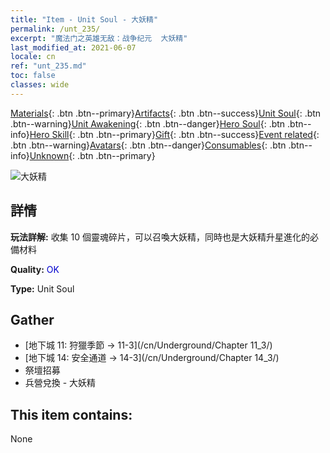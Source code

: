 ```yaml
---
title: "Item - Unit Soul - 大妖精"
permalink: /unt_235/
excerpt: "魔法门之英雄无敌：战争纪元  大妖精"
last_modified_at: 2021-06-07
locale: cn
ref: "unt_235.md"
toc: false
classes: wide
---
```

 [Materials](/ItemsCN/){: .btn .btn--primary}[Artifacts](/ItemsCN/Artifacts/){: .btn .btn--success}[Unit Soul](/ItemsCN/UnitSoul/){: .btn .btn--warning}[Unit Awakening](/ItemsCN/UnitAwakening/){: .btn .btn--danger}[Hero Soul](/ItemsCN/HeroSoul/){: .btn .btn--info}[Hero Skill](/ItemsCN/HeroSkill/){: .btn .btn--primary}[Gift](/ItemsCN/Gift/){: .btn .btn--success}[Event related](/ItemsCN/Events/){: .btn .btn--warning}[Avatars](/ItemsCN/Avatars/){: .btn .btn--danger}[Consumables](/ItemsCN/Consumables/){: .btn .btn--info}[Unknown](/ItemsCN/Unknown/){: .btn .btn--primary}

 ![大妖精](/images/u/ti_xiaoyaojing.jpg)

## 詳情
 **玩法詳解:** 收集 10 個靈魂碎片，可以召喚大妖精，同時也是大妖精升星進化的必備材料

 **Quality:** <span style="color: #0000CD">OK</span>

 **Type:** Unit Soul

## Gather

*    [地下城 11: 狩獵季節 -> 11-3](/cn/Underground/Chapter 11_3/) 
*    [地下城 14: 安全通道 -> 14-3](/cn/Underground/Chapter 14_3/) 
*    祭壇招募 
*    兵營兌換 - 大妖精 

## This item contains:

  None

